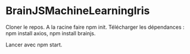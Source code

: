 # BrainJSMachineLearningIris

Cloner le repos.
A la racine faire npm init.
Télécharger les dépendances : npm install axios, npm install brainjs.

Lancer avec npm start.

